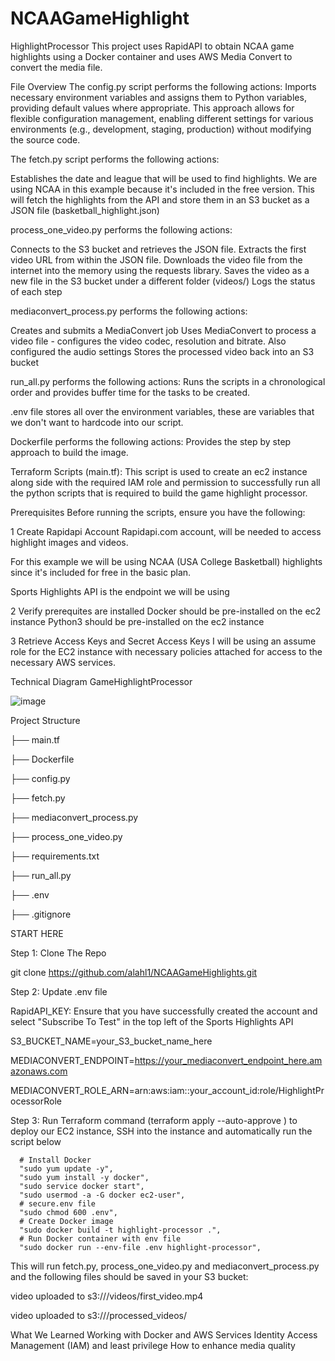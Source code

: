 # NCAAGameHighlight
HighlightProcessor
This project uses RapidAPI to obtain NCAA game highlights using a Docker container and uses AWS Media Convert to convert the media file.

File Overview
The config.py script performs the following actions: Imports necessary environment variables and assigns them to Python variables, providing default values where appropriate. This approach allows for flexible configuration management, enabling different settings for various environments (e.g., development, staging, production) without modifying the source code.

The fetch.py script performs the following actions:

Establishes the date and league that will be used to find highlights. We are using NCAA in this example because it's included in the free version. This will fetch the highlights from the API and store them in an S3 bucket as a JSON file (basketball_highlight.json)

process_one_video.py performs the following actions:

Connects to the S3 bucket and retrieves the JSON file. Extracts the first video URL from within the JSON file. Downloads the video file from the internet into the memory using the requests library. Saves the video as a new file in the S3 bucket under a different folder (videos/) Logs the status of each step

mediaconvert_process.py performs the following actions:

Creates and submits a MediaConvert job Uses MediaConvert to process a video file - configures the video codec, resolution and bitrate. Also configured the audio settings Stores the processed video back into an S3 bucket

run_all.py performs the following actions: Runs the scripts in a chronological order and provides buffer time for the tasks to be created.

.env file stores all over the environment variables, these are variables that we don't want to hardcode into our script.

Dockerfile performs the following actions: Provides the step by step approach to build the image.

Terraform Scripts (main.tf): This script is used to create an ec2 instance along side with the required IAM role and permission to successfully run all the python scripts that is required to build the game highlight processor.

Prerequisites
Before running the scripts, ensure you have the following:

1 Create Rapidapi Account
Rapidapi.com account, will be needed to access highlight images and videos.

For this example we will be using NCAA (USA College Basketball) highlights since it's included for free in the basic plan.

Sports Highlights API is the endpoint we will be using

2 Verify prerequites are installed
Docker should be pre-installed on the ec2 instance 
Python3 should be pre-installed on the ec2 instance

3 Retrieve Access Keys and Secret Access Keys
I will be using an assume role for the EC2 instance with necessary policies attached for access to the necessary AWS services.

Technical Diagram
GameHighlightProcessor

![image](https://github.com/user-attachments/assets/f80b39c5-bbc3-48f6-a562-f17b8a3ff8eb)

Project Structure

├── main.tf

├── Dockerfile

├── config.py

├── fetch.py

├── mediaconvert_process.py

├── process_one_video.py

├── requirements.txt

├── run_all.py

├── .env

├── .gitignore


START HERE 


Step 1: Clone The Repo

git clone https://github.com/alahl1/NCAAGameHighlights.git


Step 2: Update .env file

RapidAPI_KEY: Ensure that you have successfully created the account and select "Subscribe To Test" in the top left of the Sports Highlights API

S3_BUCKET_NAME=your_S3_bucket_name_here

MEDIACONVERT_ENDPOINT=https://your_mediaconvert_endpoint_here.amazonaws.com

MEDIACONVERT_ROLE_ARN=arn:aws:iam::your_account_id:role/HighlightProcessorRole

Step 3: Run Terraform command (terraform apply --auto-approve ) to deploy our EC2 instance, SSH into the instance and automatically run the script below 

      # Install Docker
      "sudo yum update -y",
      "sudo yum install -y docker",
      "sudo service docker start",
      "sudo usermod -a -G docker ec2-user",
      # secure.env file
      "sudo chmod 600 .env",
      # Create Docker image
      "sudo docker build -t highlight-processor .",
      # Run Docker container with env file
      "sudo docker run --env-file .env highlight-processor",
      
This will run fetch.py, process_one_video.py and mediaconvert_process.py and the following files should be saved in your S3 bucket:

 video uploaded to s3:///videos/first_video.mp4

 video uploaded to s3:///processed_videos/

What We Learned
Working with Docker and AWS Services
Identity Access Management (IAM) and least privilege
How to enhance media quality


